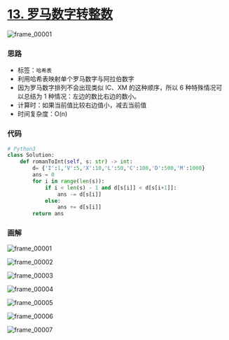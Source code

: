 # [13. 罗马数字转整数](https://leetcode-cn.com/problems/roman-to-integer/)

![frame_00001](https://deppwang.oss-cn-beijing.aliyuncs.com/blog/2019-12-22-020828.jpg)

### 思路

- 标签：`哈希表`
- 利用哈希表映射单个罗马数字与阿拉伯数字
- 因为罗马数字排列不会出现类似 IC、XM 的这种顺序，所以 6 种特殊情况可以总结为 1 种情况：左边的数比右边的数小。
- 计算时：如果当前值比较右边值小，减去当前值
- 时间复杂度：O(n)

### 代码

```Python
# Python3
class Solution:
    def romanToInt(self, s: str) -> int:
        d= {'I':1,'V':5,'X':10,'L':50,'C':100,'D':500,'M':1000}
        ans = 0
        for i in range(len(s)):
            if i < len(s) - 1 and d[s[i]] < d[s[i+1]]:
                ans -= d[s[i]]
            else:
                ans += d[s[i]]
        return ans
```

### 画解

![frame_00001](https://deppwang.oss-cn-beijing.aliyuncs.com/blog/2019-12-22-020831.jpg)

![frame_00002](https://deppwang.oss-cn-beijing.aliyuncs.com/blog/2019-12-22-020833.jpg)

![frame_00003](https://deppwang.oss-cn-beijing.aliyuncs.com/blog/2019-12-22-020838.jpg)

![frame_00004](https://deppwang.oss-cn-beijing.aliyuncs.com/blog/2019-12-22-020840.jpg)

![frame_00005](https://deppwang.oss-cn-beijing.aliyuncs.com/blog/2019-12-22-020841.jpg)

![frame_00006](https://deppwang.oss-cn-beijing.aliyuncs.com/blog/2019-12-22-020844.jpg)

![frame_00007](https://deppwang.oss-cn-beijing.aliyuncs.com/blog/2019-12-22-020847.jpg)

